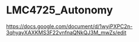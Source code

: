 # LMC4725_Autonomy


https://docs.google.com/document/d/1wyiPXPC2n-3qhyayXAXKMS3F22vnfnaQNkQJ3M_mwZs/edit
